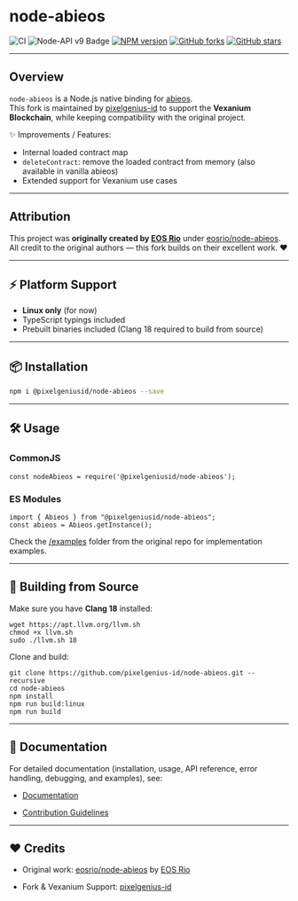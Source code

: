 
# node-abieos

![CI](https://github.com/pixelgenius-id/node-abieos/actions/workflows/build.yml/badge.svg)
![Node-API v9 Badge](https://raw.githubusercontent.com/nodejs/abi-stable-node/doc/assets/Node-API%20v9%20Badge.svg)
[![NPM version](https://img.shields.io/npm/v/@pixelgeniusid/node-abieos.svg?style=flat)](https://www.npmjs.com/package/@pixelgeniusid/node-abieos)
[![GitHub forks](https://img.shields.io/github/forks/pixelgenius-id/node-abieos?style=social)](https://github.com/pixelgenius-id/node-abieos/network/members)
[![GitHub stars](https://img.shields.io/github/stars/pixelgenius-id/node-abieos?style=social)](https://github.com/pixelgenius-id/node-abieos/stargazers)

---

## Overview

`node-abieos` is a Node.js native binding for [abieos](https://github.com/AntelopeIO/abieos).  
This fork is maintained by [pixelgenius-id](https://github.com/pixelgenius-id) to support the **Vexanium Blockchain**, while keeping compatibility with the original project.

✨ Improvements / Features:
- Internal loaded contract map  
- `deleteContract`: remove the loaded contract from memory (also available in vanilla abieos)  
- Extended support for Vexanium use cases  

---

## Attribution

This project was **originally created by [EOS Rio](https://eosrio.io/)** under [eosrio/node-abieos](https://github.com/eosrio/node-abieos).  
All credit to the original authors — this fork builds on their excellent work. ❤️  

---

## ⚡ Platform Support

- **Linux only** (for now)  
- TypeScript typings included  
- Prebuilt binaries included (Clang 18 required to build from source)  

---

## 📦 Installation

```bash
npm i @pixelgeniusid/node-abieos --save
```

----------

## **🛠 Usage**

  

### **CommonJS**

```
const nodeAbieos = require('@pixelgeniusid/node-abieos');
```

### **ES Modules**

```
import { Abieos } from "@pixelgeniusid/node-abieos";
const abieos = Abieos.getInstance();
```

Check the  [/examples](https://github.com/eosrio/node-abieos/tree/master/examples)  folder from the original repo for implementation examples.

----------

## **🔨 Building from Source**

  

Make sure you have  **Clang 18**  installed:

```
wget https://apt.llvm.org/llvm.sh
chmod +x llvm.sh
sudo ./llvm.sh 18
```

Clone and build:

```
git clone https://github.com/pixelgenius-id/node-abieos.git --recursive
cd node-abieos
npm install
npm run build:linux
npm run build
```

----------

## **📖 Documentation**

  

For detailed documentation (installation, usage, API reference, error handling, debugging, and examples), see:

-   [Documentation](docs/README.md)
    
-   [Contribution Guidelines](docs/CONTRIBUTING.md)
    

----------

## **❤️ Credits**

-   Original work:  [eosrio/node-abieos](https://github.com/eosrio/node-abieos)  by  [EOS Rio](https://eosrio.io/)
    
-   Fork & Vexanium Support:  [pixelgenius-id](https://github.com/pixelgenius-id)